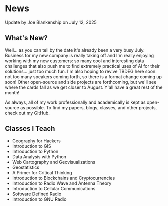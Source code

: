 # News

Update by Joe Blankenship on July 12, 2025

## What's New?

Well... as you can tell by the date it's already been a very busy July. Business for my new company is really taking off and I'm really enjoying working with my new customers: so many cool and interesting data challenges that also push me to find extremely practical uses of AI for their solutions... just too much fun. I'm also hoping to revive TBDEG here soon: not too many speakers coming forth, so there is a format change coming up soon! Other open-source and side projects are forthcoming, but we'll see where the cards fall as we get closer to August. Y'all have a great rest of the month!

As always, all of my work professionally and academically is kept as open-source as possible. To find my papers, blogs, classes, and other projects, check out my GitHub.

## Classes I Teach

* Geography for Hackers
* Introduction to GIS
* Introduction to Python
* Data Analysis with Python
* Web Cartography and Geovisualizations
* Geostatistics
* A Primer for Critical Thinking
* Introduction to Blockchains and Cryptocurrencies
* Introduction to Radio Wave and Antenna Theory
* Introduction to Cellular Communications
* Software Defined Radio
* Introduction to GNU Radio

